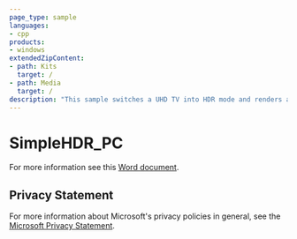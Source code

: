 ```yaml
---
page_type: sample
languages:
- cpp
products:
- windows
extendedZipContent:
- path: Kits
  target: /
- path: Media
  target: /
description: "This sample switches a UHD TV into HDR mode and renders an HDR scene with values higher than 1.0f, which will be displayed as brighter than white on a UHD TV using DirectX 11 on Windows 10."
---
```


# SimpleHDR_PC

For more information see this [Word document](https://github.com/microsoft/Xbox-ATG-Samples/blob/master/PCSamples/Graphics/SimpleHDR_PC/Readme.docx).

## Privacy Statement

For more information about Microsoft's privacy policies in general, see the [Microsoft Privacy Statement](https://privacy.microsoft.com/en-us/privacystatement/).
